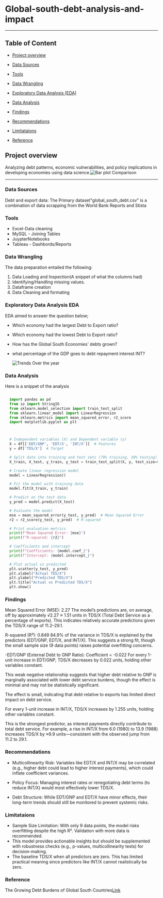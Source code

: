 # Global-south-debt-analysis-and-impact
---
## Table of Content
- [Project overview](#project-overview)
  
- [Data Sources](#data-sources)

- [Tools](#tools)

- [Data Wrangling](#data-wrangling)

- [Exploratory Data Analysis (EDA)](#exploratory-data-analysis-eda)

- [Data Analysis](#data-analysis)

- [Findings](#findings)

- [Recommendations](#recommendations)

- [Limitataions](#limitataions)

- [Reference](#reference)
 
## Project overview
Analyzing debt patterns, economic vulnerabilities, and policy implications in developing economies using data science.![Bar plot Comparison](https://github.com/user-attachments/assets/2fa9c97b-e229-4571-a54b-164b92d6cf2e)

---

### Data Sources
Debt and export data: The Primary dataset"global_south_debt.csv"  is a combination of data scrapping from the World Bank Reports and Stista

### Tools

- Excel-Data cleaning
- MySQL - Joining Tables
- JuypterNotebooks
- Tableau - Dashbords/Reports
  
### Data Wrangling

The data preparation entailed the following:
1. Data Loading and Inspection(A snippet of what the columns had)
2. Identifying/Handling missing values.
3. Dataframe creation
4. Data Cleaning and formating


### Exploratory Data Analysis EDA
EDA aimed to answer the question below;
 - Which economy had the largest Debt to Export ratio?
 - Which economy had the lowest Debt to Export ratio?
 - How has the Global South Economies' debts grown?
 - what percentage of the GDP goes to  debt repayment interest INT?

   ![Trends Over the year](https://github.com/user-attachments/assets/cab46639-f926-40b2-88e8-bc49e848a11d)


### Data Analysis
Here is a snippet of the analysis

```python

  import pandas as pd
  from io import StringIO
  from sklearn.model_selection import train_test_split
  from sklearn.linear_model import LinearRegression
  from sklearn.metrics import mean_squared_error, r2_score
  import matplotlib.pyplot as plt



  # Independent variables (X) and Dependent variable (y)
  X = df[['EDT/GNP', 'EDT/X', 'INT/X']]  # Features
  y = df['TDS/X']  # Target

  # Split data into training and test sets (70% training, 30% testing)
  X_train, X_test, y_train, y_test = train_test_split(X, y, test_size=0.3,       random_state=42)

  # Create linear regression model
  model = LinearRegression()

  # Fit the model with training data
  model.fit(X_train, y_train)

  # Predict on the test data
  y_pred = model.predict(X_test)

  # Evaluate the model
  mse = mean_squared_error(y_test, y_pred)  # Mean Squared Error
  r2 = r2_score(y_test, y_pred)  # R-squared

  # Print evaluation metrics
  print(f"Mean Squared Error: {mse}")
  print(f"R-squared: {r2}")

  # Coefficients and intercept
  print(f"Coefficients: {model.coef_}")
  print(f"Intercept: {model.intercept_}")

  # Plot actual vs predicted
  plt.scatter(y_test, y_pred)
  plt.xlabel("Actual TDS/X")
  plt.ylabel("Predicted TDS/X")
  plt.title("Actual vs Predicted TDS/X")
  plt.show()
```
### Findings
 Mean Squared Error (MSE): 2.27
  The model’s predictions are, on average, off by approximately √2.27 ≈ 1.51     units in TDS/X (Total Debt Service as a percentage of exports). This           indicates relatively accurate predictions given the TDS/X range of 11.2–29.1.

  R-squared (R²): 0.849
  84.9% of the variance in TDS/X is explained by the predictors (EDT/GNP,        EDT/X, and INT/X). This suggests a strong fit, though the small sample size     (9 data points) raises potential overfitting concerns.

  -EDT/GNP (External Debt to GNP Ratio): Coefficient = -0.022
  For every 1-unit increase in EDT/GNP, TDS/X decreases by 0.022 units,         holding other variables constant.

  This weak negative relationship suggests that higher debt relative to GNP     is marginally associated with lower debt service burdens, though the         effect is minimal and may not be statistically significant.

  The effect is small, indicating that debt relative to exports has limited     direct impact on debt service.

  For every 1-unit increase in INT/X, TDS/X increases by 1.255 units,           holding other variables constant.

  This is the strongest predictor, as interest payments directly contribute     to total debt service. For example, a rise in INT/X from 6.0 (1980) to        13.9 (1988) increases TDS/X by ≈9.9 units—consistent with the observed       jump from 11.2 to 29.1.

  

### Recommendations
  - Multicollinearity Risk: Variables like EDT/X and INT/X may be correlated (e.g., higher debt could lead to higher interest payments), which could inflate coefficient variances.
  - Policy Focus: Managing interest rates or renegotiating debt terms (to reduce INT/X) would most effectively lower TDS/X.

- Debt Structure: While EDT/GNP and EDT/X have minor effects, their long-term trends should still be monitored to prevent systemic risks.
### Limitataions
- Sample Size Limitation: With only 9 data points, the model risks overfitting despite the high R². Validation with more data is recommended.
- This model provides actionable insights but should be supplemented with robustness checks (e.g., p-values, multicollinearity tests) for decision-making.
- The baseline TDS/X when all predictors are zero. This has limited             practical meaning since predictors like INT/X cannot realistically be zero.
### Reference
The Growing Debt Burdens of Global South Countries[Link](https://cepr.net/publications/the-growing-debt-burdens-of-global-south-countries-standing-in-the-way-of-climate-and-development-goals/)
